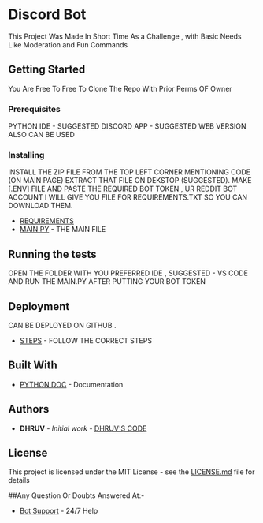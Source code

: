 # Discord Bot

This Project  Was Made In Short Time As a Challenge , with Basic Needs Like  Moderation and Fun Commands

## Getting Started

You Are Free To Free To Clone The Repo With Prior Perms OF Owner

### Prerequisites

 PYTHON
 IDE - SUGGESTED
 DISCORD APP - SUGGESTED WEB VERSION ALSO CAN BE USED



### Installing

INSTALL THE ZIP FILE FROM THE TOP LEFT CORNER MENTIONING CODE (ON MAIN PAGE)
EXTRACT THAT FILE ON DEKSTOP (SUGGESTED).
MAKE [.ENV] FILE AND PASTE THE REQUIRED BOT TOKEN , UR REDDIT BOT ACCOUNT
I WILL GIVE YOU FILE FOR REQUIREMENTS.TXT SO YOU CAN DOWNLOAD THEM.
* [REQUIREMENTS](https://github.com/DHRUV-CODER/Discord-Bot/blob/main/requirements.txt)
* [MAIN.PY](https://github.com/DHRUV-CODER/Discord-Bot/blob/main/main.py) - THE MAIN FILE

## Running the tests
OPEN THE FOLDER WITH YOU PREFERRED IDE , SUGGESTED - VS CODE
AND RUN THE MAIN.PY AFTER PUTTING YOUR BOT TOKEN


## Deployment

CAN BE DEPLOYED ON GITHUB .
* [STEPS](https://repl.it/talk/learn/Hosting-discordpy-bots-with-replit/11008) - FOLLOW THE CORRECT STEPS


## Built With

* [PYTHON DOC](https://discordpy.readthedocs.io/en/latest/) - Documentation






## Authors

* **DHRUV** - *Initial work* - [DHRUV'S CODE](https://github.com/DHRUV-CODER)

## License

This project is licensed under the MIT License - see the [LICENSE.md](LICENSE.md) file for details

##Any Question Or Doubts Answered At:-
* [Bot Support](https://discord.gg/j2NeBaCWYy) - 24/7 Help


